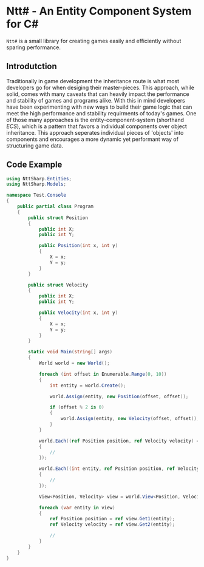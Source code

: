 # Ntt# - An Entity Component System for C#

`Ntt#` is a small library for creating games easily and efficiently without sparing performance.<br/>

## Introdutction

Traditionally in game development the inheritance route is what most developers go for when desiging their master-pieces.
This approach, while solid, comes with many caveats that can heavily impact the performance and stability of games and programs alike.
With this in mind developers have been experimenting with new ways to build their game logic that can meet the high performance and stability requirments of today's games.
One of those many approaches is the entity-component-system (shorthand _ECS_), which is a pattern that favors a individual components over object inheritance.
This approach seperates individual pieces of 'objects' into components and encourages a more dynamic yet performant way of structuring game data.</br>

## Code Example

```cs
using NttSharp.Entities;
using NttSharp.Models;

namespace Test.Console
{
    public partial class Program
    {
        public struct Position
        {
            public int X;
            public int Y;

            public Position(int x, int y)
            {
                X = x;
                Y = y;
            }
        }

        public struct Velocity
        {
            public int X;
            public int Y;

            public Velocity(int x, int y)
            {
                X = x;
                Y = y;
            }
        }

        static void Main(string[] args)
        {
            World world = new World();

            foreach (int offset in Enumerable.Range(0, 10))
            {
                int entity = world.Create();

                world.Assign(entity, new Position(offset, offset));

                if (offset % 2 is 0)
                {
                    world.Assign(entity, new Velocity(offset, offset));
                }
            }

            world.Each((ref Position position, ref Velocity velocity) =>
            {
                //
            });

            world.Each((int entity, ref Position position, ref Velocity velocity) =>
            {
                //
            });

            View<Position, Velocity> view = world.View<Position, Velocity>();

            foreach (var entity in view)
            {
                ref Position position = ref view.Get1(entity);
                ref Velocity velocity = ref view.Get2(entity);

                //
            }
        }
    }
}
```
